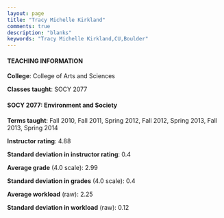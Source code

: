 ```yaml
---
layout: page
title: "Tracy Michelle Kirkland" 
comments: true
description: "blanks"
keywords: "Tracy Michelle Kirkland,CU,Boulder"
---
```

<head>
<script src="https://ajax.googleapis.com/ajax/libs/jquery/2.1.3/jquery.min.js"></script>
<script src="https://dl.dropboxusercontent.com/s/pc42nxpaw1ea4o9/highcharts.js?dl=0"></script>
<!-- <script src="../assets/js/highcharts.js"></script> -->
<style type="text/css">@font-face {
	font-family: "Bebas Neue";
	src: url(https://www.filehosting.org/file/details/544349/BebasNeue Regular.otf) format("opentype");
	}
	h1.Bebas { 
		font-family: "Bebas Neue", Verdana, Tahoma;
	}
</style>
</head>
	   
#### TEACHING INFORMATION

**College**: College of Arts and Sciences

**Classes taught**: SOCY 2077

#### SOCY 2077: Environment and Society

**Terms taught**: Fall 2010, Fall 2011, Spring 2012, Fall 2012, Spring 2013, Fall 2013, Spring 2014

**Instructor rating**: 4.88

**Standard deviation in instructor rating**: 0.4

**Average grade** (4.0 scale): 2.99

**Standard deviation in grades** (4.0 scale): 0.4

**Average workload** (raw): 2.25

**Standard deviation in workload** (raw): 0.12

